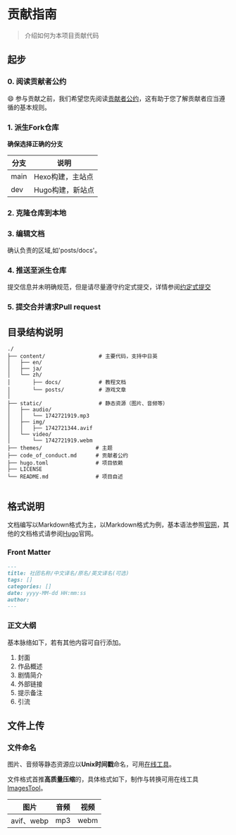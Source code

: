 # 贡献指南

>  
>
> 介绍如何为本项目贡献代码

## 起步

### 0. 阅读贡献者公约

:smile: 参与贡献之前，我们希望您先阅读[贡献者公约](/code_of_conduct.md)，这有助于您了解贡献者应当遵循的基本规则。

### 1. 派生Fork仓库

**确保选择正确的分支**

| 分支     | 说明     |
| --- | --- |
| main    |  Hexo构建，主站点   |
| dev     |  Hugo构建，新站点   |

### 2. 克隆仓库到本地

### 3. 编辑文档

确认负责的区域,如'posts/docs'。

### 4. 推送至派生仓库

提交信息并未明确规范，但是请尽量遵守约定式提交，详情参阅[约定式提交](https://www.conventionalcommits.org/zh-hans/v1.0.0/)


### 5. 提交合并请求Pull request

## 目录结构说明

```
./
├── content/                 # 主要代码，支持中日英
│   ├── en/
│   ├── ja/
│   └── zh/
│       ├── docs/            # 教程文档
│       └── posts/           # 游戏文章
│       
├── static/                  # 静态资源（图片、音频等）
│   ├── audio/
│   │   └── 1742721919.mp3
│   ├── img/
│   │   ├── 1742721344.avif
│   └── video/
│       └── 1742721919.webm
├── themes/                 # 主题
├── code_of_conduct.md      # 贡献者公约
├── hugo.toml               # 项目依赖
├── LICENSE
└── README.md               # 项目自述


```

## 格式说明

文档编写以Markdown格式为主，以Markdown格式为例，基本语法参照[官网](https://markdown.com.cn/basic-syntax/)，其他的文档格式请参阅[Hugo](https://gohugo.io/content-management/formats/)官网。

### Front Matter
```md
---
title: 社团名称/中文译名/原名/英文译名(可选)
tags: []
categories: []
date: yyyy-MM-dd HH:mm:ss
author: 
---
```

### 正文大纲

基本脉络如下，若有其他内容可自行添加。

1. 封面
2. 作品概述
3. 剧情简介
4. 外部链接
5. 提示备注
6. 引流


## 文件上传

### 文件命名

图片、音频等静态资源应以**Unix时间戳**命名，可用[在线工具](https://tool.chinaz.com/tools/unixtime.aspx)。

文件格式首推**高质量压缩**的，具体格式如下，制作与转换可用在线工具[ImagesTool](https://imagestool.com/zh_CN/)。

| 图片   | 音频  | 视频  |
| ---- | --- | ------- |
| avif、webp | mp3 | webm|





    

    










